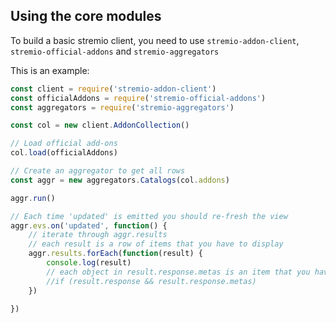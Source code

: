 ## Using the core modules

To build a basic stremio client, you need to use `stremio-addon-client`, `stremio-official-addons` and `stremio-aggregators`

This is an example:

```javascript
const client = require('stremio-addon-client')
const officialAddons = require('stremio-official-addons')
const aggregators = require('stremio-aggregators')

const col = new client.AddonCollection()

// Load official add-ons
col.load(officialAddons)

// Create an aggregator to get all rows
const aggr = new aggregators.Catalogs(col.addons)

aggr.run()

// Each time 'updated' is emitted you should re-fresh the view
aggr.evs.on('updated', function() {
	// iterate through aggr.results
	// each result is a row of items that you have to display
	aggr.results.forEach(function(result) {
		console.log(result)
		// each object in result.response.metas is an item that you have to display
		//if (result.response && result.response.metas)
	})

})

```
